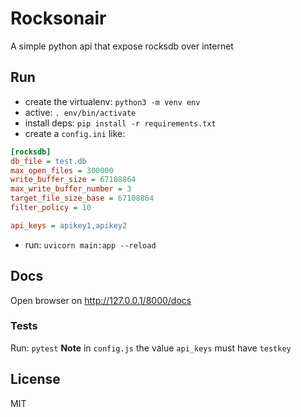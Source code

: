 # Rocksonair

A simple python api that expose rocksdb over internet

## Run

- create the virtualenv: `python3 -m venv env`
- active: `. env/bin/activate`
- install deps: `pip install -r requirements.txt`
- create a `config.ini` like:

```ini
[rocksdb]
db_file = test.db
max_open_files = 300000
write_buffer_size = 67108864
max_write_buffer_number = 3
target_file_size_base = 67108864
filter_policy = 10

api_keys = apikey1,apikey2
```

- run: `uvicorn main:app --reload`

## Docs

Open browser on <http://127.0.0.1/8000/docs>

### Tests

Run: `pytest`
**Note** in `config.js` the value `api_keys` must have `testkey`

## License

MIT
